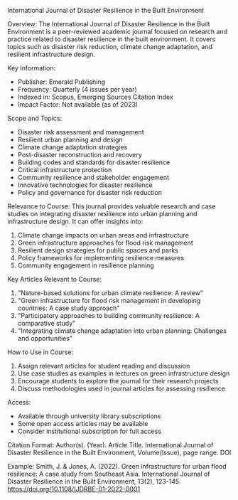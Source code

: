 International Journal of Disaster Resilience in the Built Environment

Overview:
The International Journal of Disaster Resilience in the Built Environment is a peer-reviewed academic journal focused on research and practice related to disaster resilience in the built environment. It covers topics such as disaster risk reduction, climate change adaptation, and resilient infrastructure design.

Key Information:
- Publisher: Emerald Publishing
- Frequency: Quarterly (4 issues per year)
- Indexed in: Scopus, Emerging Sources Citation Index
- Impact Factor: Not available (as of 2023)

Scope and Topics:
- Disaster risk assessment and management
- Resilient urban planning and design
- Climate change adaptation strategies
- Post-disaster reconstruction and recovery
- Building codes and standards for disaster resilience
- Critical infrastructure protection
- Community resilience and stakeholder engagement
- Innovative technologies for disaster resilience
- Policy and governance for disaster risk reduction

Relevance to Course:
This journal provides valuable research and case studies on integrating disaster resilience into urban planning and infrastructure design. It can offer insights into:

1. Climate change impacts on urban areas and infrastructure
2. Green infrastructure approaches for flood risk management
3. Resilient design strategies for public spaces and parks
4. Policy frameworks for implementing resilience measures
5. Community engagement in resilience planning

Key Articles Relevant to Course:
1. "Nature-based solutions for urban climate resilience: A review"
2. "Green infrastructure for flood risk management in developing countries: A case study approach"
3. "Participatory approaches to building community resilience: A comparative study"
4. "Integrating climate change adaptation into urban planning: Challenges and opportunities"

How to Use in Course:
1. Assign relevant articles for student reading and discussion
2. Use case studies as examples in lectures on green infrastructure design
3. Encourage students to explore the journal for their research projects
4. Discuss methodologies used in journal articles for assessing resilience

Access:
- Available through university library subscriptions
- Some open access articles may be available
- Consider institutional subscription for full access

Citation Format:
Author(s). (Year). Article Title. International Journal of Disaster Resilience in the Built Environment, Volume(Issue), page range. DOI

Example:
Smith, J. & Jones, A. (2022). Green infrastructure for urban flood resilience: A case study from Southeast Asia. International Journal of Disaster Resilience in the Built Environment, 13(2), 123-145. https://doi.org/10.1108/IJDRBE-01-2022-0001